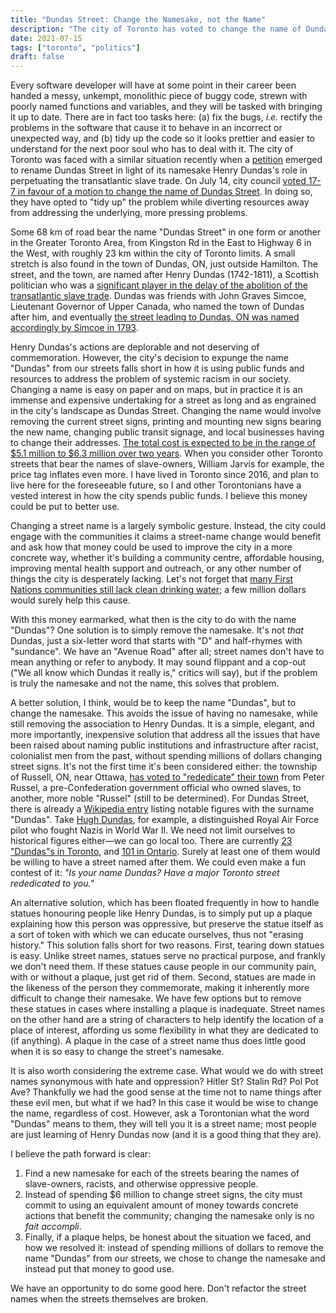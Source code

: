 ```yaml
---
title: "Dundas Street: Change the Namesake, not the Name"
description: "The city of Toronto has voted to change the name of Dundas Street in light of its namesake Henry Dundas's role in the transatlantic slave trade. But with an estimated cost of up to $6.3 million, there is a better way: change the namesake, not the name."
date: 2021-07-15
tags: ["toronto", "politics"]
draft: false
---
```


Every software developer will have at some point in their career been handed a messy, unkempt, monolithic piece of buggy code, strewn with poorly named functions and variables, and they will be tasked with bringing it up to date.
There are in fact too tasks here: (a) fix the bugs, *i.e.* rectify the problems in the software that cause it to behave in an incorrect or unexpected way, and (b) tidy up the code so it looks prettier and easier to understand for the next poor soul who has to deal with it.
The city of Toronto was faced with a similar situation recently when a [petition](https://you.leadnow.ca/petitions/let-s-rename-dundas-street-in-toronto) emerged to rename Dundas Street in light of its namesake Henry Dundas's role in perpetuating the transatlantic slave trade.
On July 14, city council [voted 17-7 in favour of a motion to change the name of Dundas Street](https://www.cbc.ca/news/canada/toronto/toronto-renaming-dundas-street-1.6103260).
In doing so, they have opted to "tidy up" the problem while diverting resources away from addressing the underlying, more pressing problems.

Some 68 km of road bear the name "Dundas Street" in one form or another in the Greater Toronto Area, from Kingston Rd in the East to Highway 6 in the West, with roughly 23 km within the city of Toronto limits.
A small stretch is also found in the town of Dundas, ON, just outside Hamilton.
The street, and the town, are named after Henry Dundas (1742-1811), a Scottish politician who was a [significant player in the delay of the abolition of the transatlantic slave trade](http://eprints.gla.ac.uk/240875/).
Dundas was friends with John Graves Simcoe, Lieutenant Governor of Upper Canada, who named the town of Dundas after him, and eventually [the street leading to Dundas, ON was named accordingly by Simcoe in 1793](https://www.toronto.ca/legdocs/mmis/2020/ex/bgrd/backgroundfile-156448.pdf).

Henry Dundas's actions are deplorable and not deserving of commemoration.
However, the city's decision to expunge the name "Dundas" from our streets falls short in how it is using public funds and resources to address the problem of systemic racism in our society.
Changing a name is easy on paper and on maps, but in practice it is an immense and expensive undertaking for a street as long and as engrained in the city's landscape as Dundas Street.
Changing the name would involve removing the current street signs, printing and mounting new signs bearing the new name, changing public transit signage, and local businesses having to change their addresses.
[The total cost is expected to be in the range of $5.1 million to $6.3 million over two years](https://www.cbc.ca/news/canada/toronto/toronto-renaming-dundas-street-1.6103260).
When you consider other Toronto streets that bear the names of slave-owners, William Jarvis for example, the price tag inflates even more.
I have lived in Toronto since 2016, and plan to live here for the foreseeable future, so I and other Torontonians have a vested interest in how the city spends public funds.
I believe this money could be put to better use.

Changing a street name is a largely symbolic gesture.
Instead, the city could engage with the communities it claims a street-name change would benefit and ask how that money could be used to improve the city in a more concrete way, whether it's building a community centre, affordable housing, improving mental health support and outreach, or any other number of things the city is desperately lacking.
Let's not forget that [many First Nations communities still lack clean drinking water](https://www.cbc.ca/news/politics/auditor-general-reports-2021-1.5927572); a few million dollars would surely help this cause.

With this money earmarked, what then is the city to do with the name "Dundas"?
One solution is to simply remove the namesake.
It's not *that* Dundas, just a six-letter word that starts with "D" and half-rhymes with "sundance".
We have an "Avenue Road" after all; street names don't have to mean anything or refer to anybody.
It may sound flippant and a cop-out ("We all know which Dundas it really is," critics will say), but if the problem is truly the namesake and not the name, this solves that problem.

A better solution, I think, would be to keep the name "Dundas", but to change the namesake.
This avoids the issue of having no namesake, while still removing the association to Henry Dundas.
It is a simple, elegant, and more importantly, inexpensive solution that address all the issues that have been raised about naming public institutions and infrastructure after racist, colonialist men from the past, without spending millions of dollars changing street signs.
It's not the first time it's been considered either: the township of Russell, ON, near Ottawa, [has voted to "rededicate" their town](https://www.cbc.ca/news/canada/ottawa/russell-township-name-rededication-motion-1.5639713) from Peter Russel, a pre-Confederation government official who owned slaves, to another, more noble "Russel" (still to be determined).
For Dundas Street, there is already a [Wikipedia entry](https://en.wikipedia.org/wiki/Dundas_(surname)) listing notable figures with the surname "Dundas".
Take [Hugh Dundas](https://en.wikipedia.org/wiki/Hugh_Dundas), for example, a distinguished Royal Air Force pilot who fought Nazis in World War II.
We need not limit ourselves to historical figures either—we can go local too.
There are currently [23 "Dundas"s in Toronto](https://www.canada411.ca/search/si/2/dundas/Toronto+ON/), and [101 in Ontario](https://www.canada411.ca/search/si/2/dundas/Toronto+ON/).
Surely at least one of them would be willing to have a street named after them.
We could even make a fun contest of it: *"Is your name Dundas? Have a major Toronto street rededicated to you."*

An alternative solution, which has been floated frequently in how to handle statues honouring people like Henry Dundas, is to simply put up a plaque explaining how this person was oppressive, but preserve the statue itself as a sort of token with which we can educate ourselves, thus not "erasing history."
This solution falls short for two reasons.
First, tearing down statues is easy.
Unlike street names, statues serve no practical purpose, and frankly we don't need them.
If these statues cause people in our community pain, with or without a plaque, just get rid of them.
Second, statues are made in the likeness of the person they commemorate, making it inherently more difficult to change their namesake.
We have few options but to remove these statues in cases where installing a plaque is inadequate.
Street names on the other hand are a string of characters to help identify the location of a place of interest, affording us some flexibility in what they are dedicated to (if anything).
A plaque in the case of a street name thus does little good when it is so easy to change the street's namesake.

It is also worth considering the extreme case.
What would we do with street names synonymous with hate and oppression?
Hitler St? Stalin Rd? Pol Pot Ave?
Thankfully we had the good sense at the time not to name things after these evil men, but what if we had?
In this case it would be wise to change the name, regardless of cost.
However, ask a Torontonian what the word "Dundas" means to them, they will tell you it is a street name; most people are just learning of Henry Dundas now (and it is a good thing that they are).

I believe the path forward is clear:

1. Find a new namesake for each of the streets bearing the names of slave-owners, racists, and otherwise oppressive people.
2. Instead of spending $6 million to change street signs, the city must commit to using an equivalent amount of money towards concrete actions that benefit the community; changing the namesake only is no *fait accompli*.
3. Finally, if a plaque helps, be honest about the situation we faced, and how we resolved it: instead of spending millions of dollars to remove the name "Dundas" from our streets, we chose to change the namesake and instead put that money to good use.

We have an opportunity to do some good here.
Don't refactor the street names when the streets themselves are broken.
